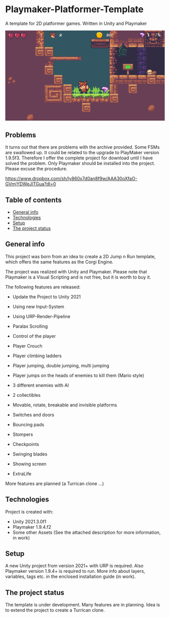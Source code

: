 # Playmaker-Platformer-Template
A template for 2D platformer games. Written in Unity and Playmaker

![Screenshot](https://github.com/RalfGeiger/Playmaker-Platformer-Template/blob/main/Playmaker-Platformer-Template.PNG)

## Problems  
It turns out that there are problems with the archive provided. Some FSMs are swallowed up. It could be related to the upgrade to PlayMaker version 1.9.5f3.  Therefore I offer the complete project for download until I have solved the problem. Only Playmaker should be installed into the project. Please excuse the procedure. 

https://www.dropbox.com/sh/ly860x7d0an8f9w/AAA30oXfaO-GVmjYDWeJlTGua?dl=0

## Table of contents
* [General info](#general-info)
* [Technologies](#technologies)
* [Setup](#setup)
* [The project status](#The-project-status)

## General info
This project was born from an idea to create a 2D Jump n Run template, which offers the same features as the Corgi Engine.  

The project was realized with Unity and Playmaker. Please note that Playmaker is a Visual Scripting and is not free, but it is worth to buy it. 

The following features are released:
* Update the Project to Unity 2021
* Using new Input-System
* Using URP-Render-Pipeline

* Paralax Scrolling
* Control of the player
* Player Crouch
* Player climbing ladders
* Player jumping, double jumping, multi jumping
* Player jumps on the heads of enemies to kill them (Mario style)
* 3 different enemies with AI
* 2 collectibles
* Movable, rotate, breakable and invisible platforms
* Switches and doors
* Bouncing pads
* Stompers
* Checkpoints
* Swinging blades
* Showing screen
* ExtraLife

More features are planned (a Turrican clone ...)

	
## Technologies
Project is created with:
* Unity 2021.3.0f1 
* Playmaker 1.9.4.f2
* Some other Assets (See the attached description for more information, in work)
	
## Setup
A new Unity project from version 2021+ with URP is required. Also Playmaker version 1.9.4+ is required to run. More info about layers, variables, tags etc. in the enclosed installation guide (in work).

## The project status
The template is under development. Many features are in planning. Idea is to extend the project to create a Turrican clone. 
